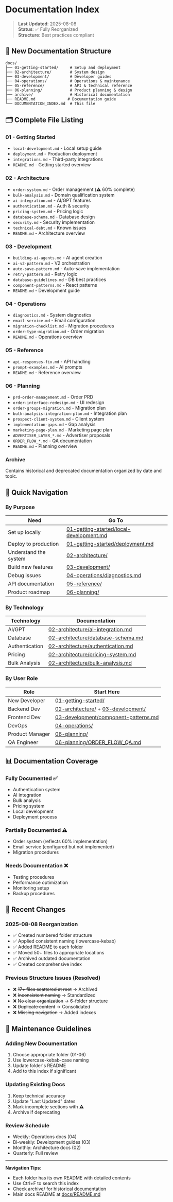 # Documentation Index

> **Last Updated**: 2025-08-08  
> **Status**: ✅ Fully Reorganized  
> **Structure**: Best practices compliant

## 📂 New Documentation Structure

```
docs/
├── 01-getting-started/     # Setup and deployment
├── 02-architecture/        # System design
├── 03-development/         # Developer guides
├── 04-operations/          # Operations & maintenance
├── 05-reference/           # API & technical reference
├── 06-planning/            # Product planning & design
├── archive/                # Historical documentation
├── README.md              # Documentation guide
└── DOCUMENTATION_INDEX.md  # This file
```

## 🗂️ Complete File Listing

### 01 - Getting Started
- `local-development.md` - Local setup guide
- `deployment.md` - Production deployment
- `integrations.md` - Third-party integrations
- `README.md` - Getting started overview

### 02 - Architecture
- `order-system.md` - Order management (⚠️ 60% complete)
- `bulk-analysis.md` - Domain qualification system
- `ai-integration.md` - AI/GPT features
- `authentication.md` - Auth & security
- `pricing-system.md` - Pricing logic
- `database-schema.md` - Database design
- `security.md` - Security implementation
- `technical-debt.md` - Known issues
- `README.md` - Architecture overview

### 03 - Development
- `building-ai-agents.md` - AI agent creation
- `ai-v2-pattern.md` - V2 orchestration
- `auto-save-pattern.md` - Auto-save implementation
- `retry-pattern.md` - Retry logic
- `database-guidelines.md` - DB best practices
- `component-patterns.md` - React patterns
- `README.md` - Development guide

### 04 - Operations
- `diagnostics.md` - System diagnostics
- `email-service.md` - Email configuration
- `migration-checklist.md` - Migration procedures
- `order-type-migration.md` - Order migration
- `README.md` - Operations overview

### 05 - Reference
- `api-responses-fix.md` - API handling
- `prompt-examples.md` - AI prompts
- `README.md` - Reference overview

### 06 - Planning
- `prd-order-management.md` - Order PRD
- `order-interface-redesign.md` - UI redesign
- `order-groups-migration.md` - Migration plan
- `bulk-analysis-integration-plan.md` - Integration plan
- `prospect-client-system.md` - Client system
- `implementation-gaps.md` - Gap analysis
- `marketing-page-plan.md` - Marketing page plan
- `ADVERTISER_LAYER_*.md` - Advertiser proposals  
- `ORDER_FLOW_*.md` - QA documentation
- `README.md` - Planning overview

### Archive
Contains historical and deprecated documentation organized by date and topic.

## 🎯 Quick Navigation

### By Purpose
| Need | Go To |
|------|-------|
| Set up locally | [01-getting-started/local-development.md](01-getting-started/local-development.md) |
| Deploy to production | [01-getting-started/deployment.md](01-getting-started/deployment.md) |
| Understand the system | [02-architecture/](02-architecture/) |
| Build new features | [03-development/](03-development/) |
| Debug issues | [04-operations/diagnostics.md](04-operations/diagnostics.md) |
| API documentation | [05-reference/](05-reference/) |
| Product roadmap | [06-planning/](06-planning/) |

### By Technology
| Technology | Documentation |
|------------|--------------|
| AI/GPT | [02-architecture/ai-integration.md](02-architecture/ai-integration.md) |
| Database | [02-architecture/database-schema.md](02-architecture/database-schema.md) |
| Authentication | [02-architecture/authentication.md](02-architecture/authentication.md) |
| Pricing | [02-architecture/pricing-system.md](02-architecture/pricing-system.md) |
| Bulk Analysis | [02-architecture/bulk-analysis.md](02-architecture/bulk-analysis.md) |

### By User Role
| Role | Start Here |
|------|------------|
| New Developer | [01-getting-started/](01-getting-started/) |
| Backend Dev | [02-architecture/](02-architecture/) + [03-development/](03-development/) |
| Frontend Dev | [03-development/component-patterns.md](03-development/component-patterns.md) |
| DevOps | [04-operations/](04-operations/) |
| Product Manager | [06-planning/](06-planning/) |
| QA Engineer | [06-planning/ORDER_FLOW_QA.md](06-planning/ORDER_FLOW_QA.md) |

## 📊 Documentation Coverage

### Fully Documented ✅
- Authentication system
- AI integration
- Bulk analysis
- Pricing system
- Local development
- Deployment process

### Partially Documented ⚠️
- Order system (reflects 60% implementation)
- Email service (configured but not implemented)
- Migration procedures

### Needs Documentation ❌
- Testing procedures
- Performance optimization
- Monitoring setup
- Backup procedures

## 🔄 Recent Changes

### 2025-08-08 Reorganization
- ✅ Created numbered folder structure
- ✅ Applied consistent naming (lowercase-kebab)
- ✅ Added README to each folder
- ✅ Moved 50+ files to appropriate locations
- ✅ Archived outdated documentation
- ✅ Created comprehensive index

### Previous Structure Issues (Resolved)
- ❌ ~~17+ files scattered at root~~ → Archived
- ❌ ~~Inconsistent naming~~ → Standardized
- ❌ ~~No clear organization~~ → 6-folder structure
- ❌ ~~Duplicate content~~ → Consolidated
- ❌ ~~Missing navigation~~ → Added indexes

## 📝 Maintenance Guidelines

### Adding New Documentation
1. Choose appropriate folder (01-06)
2. Use lowercase-kebab-case naming
3. Update folder's README
4. Add to this index if significant

### Updating Existing Docs
1. Keep technical accuracy
2. Update "Last Updated" dates
3. Mark incomplete sections with ⚠️
4. Archive if deprecating

### Review Schedule
- Weekly: Operations docs (04)
- Bi-weekly: Development guides (03)
- Monthly: Architecture docs (02)
- Quarterly: Full review

---

**Navigation Tips**:
- Each folder has its own README with detailed contents
- Use Ctrl+F to search this index
- Check archive/ for historical documentation
- Main docs README at [docs/README.md](README.md)